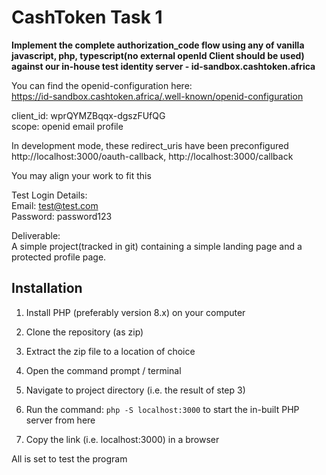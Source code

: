 # CashToken Task 1

**Implement the complete authorization_code flow using any of  vanilla javascript, php, typescript(no external openId Client should be used) against our in-house test identity server - id-sandbox.cashtoken.africa**

You can find the openid-configuration here:  
https://id-sandbox.cashtoken.africa/.well-known/openid-configuration  

client_id: wprQYMZBqqx-dgszFUfQG  
scope: openid email profile  

In development mode, these redirect_uris have been preconfigured  
http://localhost:3000/oauth-callback, http://localhost:3000/callback  

You may align your work to fit this  

Test Login Details:  
Email: test@test.com  
Password: password123  

Deliverable:  
A simple project(tracked in git) containing a simple landing page and a protected profile page. 

## Installation
  1. Install PHP (preferably version 8.x) on your computer

  2. Clone the repository (as zip)
  
  3. Extract the zip file to a location of choice

  4. Open the command prompt / terminal

  5. Navigate to project directory (i.e. the result of step 3)

  6. Run the command: `php -S localhost:3000` to start the in-built PHP server from here

  7. Copy the link (i.e. localhost:3000) in a browser

All is set to test the program
